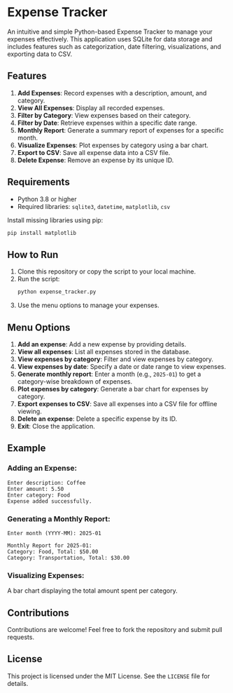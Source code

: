 # Expense Tracker

An intuitive and simple Python-based Expense Tracker to manage your expenses effectively. This application uses SQLite for data storage and includes features such as categorization, date filtering, visualizations, and exporting data to CSV.

## Features

1. **Add Expenses**: Record expenses with a description, amount, and category.
2. **View All Expenses**: Display all recorded expenses.
3. **Filter by Category**: View expenses based on their category.
4. **Filter by Date**: Retrieve expenses within a specific date range.
5. **Monthly Report**: Generate a summary report of expenses for a specific month.
6. **Visualize Expenses**: Plot expenses by category using a bar chart.
7. **Export to CSV**: Save all expense data into a CSV file.
8. **Delete Expense**: Remove an expense by its unique ID.

## Requirements

- Python 3.8 or higher
- Required libraries: `sqlite3`, `datetime`, `matplotlib`, `csv`

Install missing libraries using pip:
```bash
pip install matplotlib
```

## How to Run

1. Clone this repository or copy the script to your local machine.
2. Run the script:
   ```bash
   python expense_tracker.py
   ```
3. Use the menu options to manage your expenses.

## Menu Options

1. **Add an expense**: Add a new expense by providing details.
2. **View all expenses**: List all expenses stored in the database.
3. **View expenses by category**: Filter and view expenses by category.
4. **View expenses by date**: Specify a date or date range to view expenses.
5. **Generate monthly report**: Enter a month (e.g., `2025-01`) to get a category-wise breakdown of expenses.
6. **Plot expenses by category**: Generate a bar chart for expenses by category.
7. **Export expenses to CSV**: Save all expenses into a CSV file for offline viewing.
8. **Delete an expense**: Delete a specific expense by its ID.
9. **Exit**: Close the application.

## Example

### Adding an Expense:
```
Enter description: Coffee
Enter amount: 5.50
Enter category: Food
Expense added successfully.
```

### Generating a Monthly Report:
```
Enter month (YYYY-MM): 2025-01

Monthly Report for 2025-01:
Category: Food, Total: $50.00
Category: Transportation, Total: $30.00
```

### Visualizing Expenses:
A bar chart displaying the total amount spent per category.

## Contributions
Contributions are welcome! Feel free to fork the repository and submit pull requests.

## License
This project is licensed under the MIT License. See the `LICENSE` file for details.
